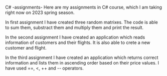 C# -assignments-
Here are my assignments in C# course, which I am taking right now on 2023 spring season.

In first assignment I have created three random matrixes. The code is able to sum them, substract them and multiply them and print the result.

In the second assignment I have created an application which reads information of customers and their flights. It is also able to crete a new customer and flight.

In the third assignment I have created an application which returns correct information and lists them in ascending order based on their price values. I have used ==, <, ++ and -- operators.
